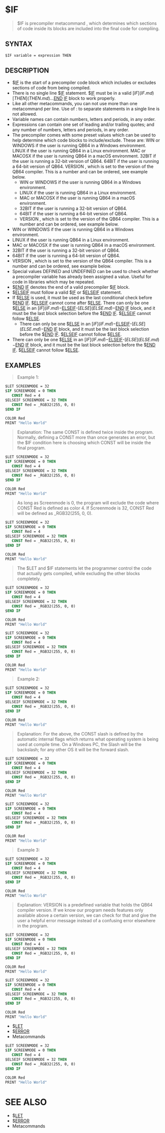 # $IF
> $IF is precompiler metacommand , which determines which sections of code inside its blocks are included into the final code for compliing.

## SYNTAX
`$IF variable = expression THEN`

## DESCRIPTION
* $[IF](IF.md) is the start of a precompiler code block which includes or excludes sections of code from being compiled.
* There is no single line $[IF](IF.md) statement.  $[IF](IF.md) must be in a valid $[IF](IF.md) [THEN](THEN.md)...$[END](END.md) [IF](IF.md) block to work properly.
* Like all other metacommands, you can not use more than one metacommand per line. Use of : to separate statements in a single line is not allowed.
* Variable names can contain numbers, letters and periods, in any order.
* Expressions can contain one set of leading and/or trailing quotes; and any number of numbers, letters and periods, in any order.
* The precompiler comes with some preset values which can be used to help determine which code blocks to include/exclude.  These are: WIN or WINDOWS if the user is running QB64 in a Windows environment. LINUX if the user is running QB64 in a Linux environment. MAC or MACOSX if the user is running QB64 in a macOS environment. 32BIT if the user is running a 32-bit version of QB64. 64BIT if the user is running a 64-bit version of QB64. VERSION , which is set to the version of the QB64 compiler. This is a number and can be ordered, see example below.
	* WIN or WINDOWS if the user is running QB64 in a Windows environment.
	* LINUX if the user is running QB64 in a Linux environment.
	* MAC or MACOSX if the user is running QB64 in a macOS environment.
	* 32BIT if the user is running a 32-bit version of QB64.
	* 64BIT if the user is running a 64-bit version of QB64.
	* VERSION , which is set to the version of the QB64 compiler. This is a number and can be ordered, see example below.
* WIN or WINDOWS if the user is running QB64 in a Windows environment.
* LINUX if the user is running QB64 in a Linux environment.
* MAC or MACOSX if the user is running QB64 in a macOS environment.
* 32BIT if the user is running a 32-bit version of QB64.
* 64BIT if the user is running a 64-bit version of QB64.
* VERSION , which is set to the version of the QB64 compiler. This is a number and can be ordered, see example below.
* Special values DEFINED and UNDEFINED can be used to check whether a precompiler variable has already been assigned a value. Useful for code in libraries which may be repeated.
* $[END](END.md) [IF](IF.md) denotes the end of a valid precompiler $[IF](IF.md) block.
* $[ELSEIF](ELSEIF.md) must follow a valid $[IF](IF.md) or $[ELSEIF](ELSEIF.md) statement.
* If $[ELSE](ELSE.md) is used, it must be used as the last conditional check before $[END](END.md) [IF](IF.md).  $[ELSEIF](ELSEIF.md) cannot come after $[ELSE](ELSE.md). There can only be one $[ELSE](ELSE.md) in an $[IF](IF.md)-$[ELSEIF](ELSEIF.md)-$[ELSE](ELSE.md)-$[END](END.md) [IF](IF.md) block, and it must be the last block selection before the $[END](END.md) [IF](IF.md).  $[ELSEIF](ELSEIF.md) cannot follow $[ELSE](ELSE.md).
	* There can only be one $[ELSE](ELSE.md) in an $[IF](IF.md)-$[ELSEIF](ELSEIF.md)-$[ELSE](ELSE.md)-$[END](END.md) [IF](IF.md) block, and it must be the last block selection before the $[END](END.md) [IF](IF.md).  $[ELSEIF](ELSEIF.md) cannot follow $[ELSE](ELSE.md).
* There can only be one $[ELSE](ELSE.md) in an $[IF](IF.md)-$[ELSEIF](ELSEIF.md)-$[ELSE](ELSE.md)-$[END](END.md) [IF](IF.md) block, and it must be the last block selection before the $[END](END.md) [IF](IF.md).  $[ELSEIF](ELSEIF.md) cannot follow $[ELSE](ELSE.md).


## EXAMPLES
> Example 1:

```vb
$LET SCREENMODE = 32
$IF SCREENMODE = 0 THEN
   CONST Red = 4
$ELSEIF SCREENMODE = 32 THEN
   CONST Red = _RGB32(255, 0, 0)
$END IF 

COLOR Red
PRINT "Hello World"
```

> Explanation: The same CONST is defined twice inside the program.  Normally, defining a CONST more than once generates an error, but the $IF condition here is choosing which CONST will be inside the final program.

```vb
$LET SCREENMODE = 32
$IF SCREENMODE = 0 THEN
   CONST Red = 4
$ELSEIF SCREENMODE = 32 THEN
   CONST Red = _RGB32(255, 0, 0)
$END IF 

COLOR Red
PRINT "Hello World"
```

> As long as Screenmode is 0, the program will exclude the code where CONST Red is defined as color 4.  If Screenmode is 32, CONST Red will be defined as _RGB32(255, 0, 0).

```vb
$LET SCREENMODE = 32
$IF SCREENMODE = 0 THEN
   CONST Red = 4
$ELSEIF SCREENMODE = 32 THEN
   CONST Red = _RGB32(255, 0, 0)
$END IF 

COLOR Red
PRINT "Hello World"
```

> The $LET and $IF statements let the programmer control the code that actually gets compiled, while excluding the other blocks completely.

```vb
$LET SCREENMODE = 32
$IF SCREENMODE = 0 THEN
   CONST Red = 4
$ELSEIF SCREENMODE = 32 THEN
   CONST Red = _RGB32(255, 0, 0)
$END IF 

COLOR Red
PRINT "Hello World"
```


```vb
$LET SCREENMODE = 32
$IF SCREENMODE = 0 THEN
   CONST Red = 4
$ELSEIF SCREENMODE = 32 THEN
   CONST Red = _RGB32(255, 0, 0)
$END IF 

COLOR Red
PRINT "Hello World"
```

> Example 2:

```vb
$LET SCREENMODE = 32
$IF SCREENMODE = 0 THEN
   CONST Red = 4
$ELSEIF SCREENMODE = 32 THEN
   CONST Red = _RGB32(255, 0, 0)
$END IF 

COLOR Red
PRINT "Hello World"
```

> Explanation: For the above, the CONST slash is defined by the automatic internal flags which returns what operating system is being used at compile time. On a Windows PC, the Slash will be the backslash; for any other OS it will be the forward slash.

```vb
$LET SCREENMODE = 32
$IF SCREENMODE = 0 THEN
   CONST Red = 4
$ELSEIF SCREENMODE = 32 THEN
   CONST Red = _RGB32(255, 0, 0)
$END IF 

COLOR Red
PRINT "Hello World"
```


```vb
$LET SCREENMODE = 32
$IF SCREENMODE = 0 THEN
   CONST Red = 4
$ELSEIF SCREENMODE = 32 THEN
   CONST Red = _RGB32(255, 0, 0)
$END IF 

COLOR Red
PRINT "Hello World"
```

> Example 3:

```vb
$LET SCREENMODE = 32
$IF SCREENMODE = 0 THEN
   CONST Red = 4
$ELSEIF SCREENMODE = 32 THEN
   CONST Red = _RGB32(255, 0, 0)
$END IF 

COLOR Red
PRINT "Hello World"
```

> Explanation: VERSION is a predefined variable that holds the QB64 compiler version. If we know our program needs features only available above a certain version, we can check for that and give the user a helpful error message instead of a confusing error elsewhere in the program.

```vb
$LET SCREENMODE = 32
$IF SCREENMODE = 0 THEN
   CONST Red = 4
$ELSEIF SCREENMODE = 32 THEN
   CONST Red = _RGB32(255, 0, 0)
$END IF 

COLOR Red
PRINT "Hello World"
```


```vb
$LET SCREENMODE = 32
$IF SCREENMODE = 0 THEN
   CONST Red = 4
$ELSEIF SCREENMODE = 32 THEN
   CONST Red = _RGB32(255, 0, 0)
$END IF 

COLOR Red
PRINT "Hello World"
```

* $[LET](LET.md)
* $[ERROR](ERROR.md)
* Metacommands

```vb
$LET SCREENMODE = 32
$IF SCREENMODE = 0 THEN
   CONST Red = 4
$ELSEIF SCREENMODE = 32 THEN
   CONST Red = _RGB32(255, 0, 0)
$END IF 

COLOR Red
PRINT "Hello World"
```



# SEE ALSO
* $[LET](LET.md)
* $[ERROR](ERROR.md)
* Metacommands

